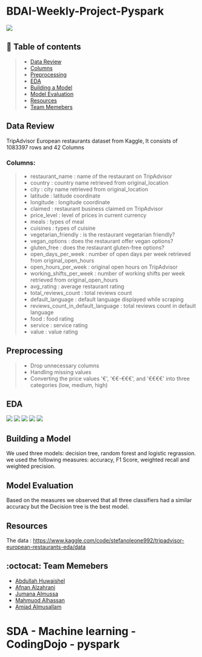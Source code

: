 # BDAI-Weekly-Project-Pyspark


<img src="https://drive.google.com/uc?export=view&id=13Mel-yO67So16PUPu3yFasJmweaOjq7P"/>

## :round_pushpin: Table of contents
> * [Data Review](#data-review)
> * [Columns](#columns)
> * [Preprocessing](#preprocessing)
> * [EDA](#eda)
> * [Building a Model ](#building-a-model)
> * [Model Evaluation](#model-evaluation)
> * [Resources](#resources)
> * [Team Memebers](#octocatteam-memebers)

## Data Review
TripAdvisor European restaurants dataset from Kaggle, It consists of  1083397 rows and 42 Columns

### Columns:
> * restaurant_name : name of the restaurant on TripAdvisor 
> * country : country name retrieved from original_location
> * city : city name retrieved from original_location
> * latitude : latitude coordinate
> * longitude : longitude coordinate
> * claimed : restaurant business claimed on TripAdvisor
> * price_level : level of prices in current currency 
> * meals : types of meal
> * cuisines : types of cuisine
> * vegetarian_friendly : is the restaurant vegetarian friendly?
> * vegan_options : does the restaurant offer vegan options?
> * gluten_free : does the restaurant gluten-free options?
> * open_days_per_week : number of open days per week retrieved from original_open_hours
> * open_hours_per_week : original open hours on TripAdvisor
> * working_shifts_per_week : number of working shifts per week retrieved from original_open_hours
> * avg_rating : average restaurant rating
> * total_reviews_count : total reviews count
> * default_language : default language displayed while scraping
> * reviews_count_in_default_language : total reviews count in default language
> * food : food rating
> * service : service rating
> * value : value rating

## Preprocessing
> * Drop unnecessary columns 
> * Handling  missing values
> * Converting the price values '€', '€€-€€€', and '€€€€' into three categories (low, medium, high)
## EDA
<img src="https://drive.google.com/uc?export=view&id=15pjmJ7CgEdmza2wwwukV1P1Pi72c-eEq"/>

<img src="https://drive.google.com/uc?export=view&id=1IW2R1--_yYVGVoWkHfcLkkkgB-6UBcvP"/>

<img src="https://drive.google.com/uc?export=view&id=1QQTA1pji8twzj-LMitY953kj7C5f7quw"/>

<img src="https://drive.google.com/uc?export=view&id=1pngt_BAD0q4eb8Li9G9n_tnip1-qoLok"/>

<img src="https://drive.google.com/uc?export=view&id=1L-xvmNjdEuVm0w_3xuEHFXM-vxShrqrP"/>


## Building a Model 

We used three models: decision tree, random forest and logistic regrassion.
we used the following measures: accuracy, F1 Score, weighted recall and weighted precision.

## Model Evaluation

Based on the measures we observed that all three classifiers had a similar accuracy but the Decision tree is the best model.

## Resources

The data : https://www.kaggle.com/code/stefanoleone992/tripadvisor-european-restaurants-eda/data

## :octocat:	Team Memebers

- [Abdullah Huwaishel](https://github.com/hush966)
- [Afnan Alzahrani](https://github.com/AfnanAlzahrani)
- [Jumana Almussa](https://github.com/jumana0)
- [Mahmuod Alhassan](https://github.com/alhassanm)
- [Amjad Almusallam](https://github.com/ASM650)



# SDA - Machine learning - CodingDojo - pyspark 

